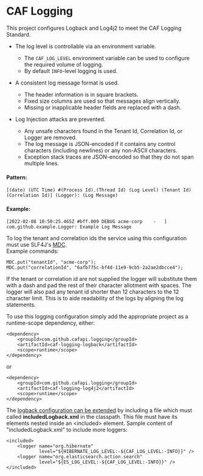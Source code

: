 # CAF Logging
This project configures Logback and Log4j2 to meet the CAF Logging Standard.

- The log level is controllable via an environment variable.  
    - The `CAF_LOG_LEVEL` environment variable can be used to configure the required volume of logging.  
    - By default `INFO`-level logging is used.

- A consistent log message format is used.  
    - The header information is in square brackets.
    - Fixed size columns are used so that messages align vertically.
    - Missing or inapplicable header fields are replaced with a dash.

- Log Injection attacks are prevented.  
    - Any unsafe characters found in the Tenant Id, Correlation Id, or Logger are removed.
    - The log message is JSON-encoded if it contains any control characters (including newlines) or any non-ASCII characters.
    - Exception stack traces are JSON-encoded so that they do not span multiple lines.

#### Pattern:
    [(date) (UTC Time) #(Process Id).(Thread Id) (Log Level) (Tenant Id) (Correlation Id)] (Logger): (Log Message)

#### Example:
    [2022-02-08 10:50:25.465Z #bff.009 DEBUG acme-corp    -   ] com.github.example.Logger: Example Log Message

To log the tenant and correlation ids the service using this configuration must use SLF4J's [MDC](https://www.slf4j.org/manual.html#mdc).  
Example commands:

    MDC.put("tenantId", "acme-corp");
    MDC.put("correlationId", "6afb775c-bf4d-11e9-9cb5-2a2ae2dbcce4");

If the tenant or correlation id are not supplied the logger will substitute them with a dash and pad the rest of their character allotment with spaces.  The logger will also pad any tenant id shorter than 12 characters to the 12 character limit.  This is to aide readability of the logs by aligning the log statements.

To use this logging configuration simply add the appropriate project as a runtime-scope dependency, either:

    <dependency>
        <groupId>com.github.cafapi.logging</groupId>
        <artifactId>caf-logging-logback</artifactId>
        <scope>runtime</scope>
    </dependency>

or

    <dependency>
        <groupId>com.github.cafapi.logging</groupId>
        <artifactId>caf-logging-log4j2</artifactId>
        <scope>runtime</scope>
    </dependency>

The [logback configuration can be extended](http://logback.qos.ch/manual/configuration.html#fileInclusion) by including a file which must called **includedLogback.xml** in the classpath. This file must have its elements nested inside an &lt;included&gt; element.
Sample content of "includedLogback.xml" to include more loggers:

```
<included>
    <logger name="org.hibernate"
            level="${HIBERNATE_LOG_LEVEL:-${CAF_LOG_LEVEL:-INFO}}" />
    <logger name="org.elasticsearch.action.search"
            level="${ES_LOG_LEVEL:-${CAF_LOG_LEVEL:-INFO}}" />
</included>
```
